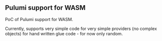 ## Pulumi support for WASM

PoC of Pulumi support for WASM.

Currently, supports very simple code for very simple providers (no complex objects) for hand written glue code - for now only random.
